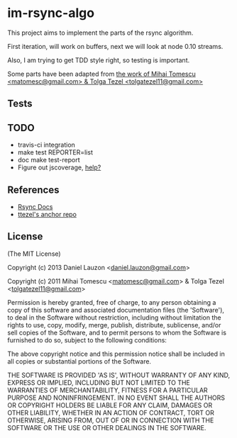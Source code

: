 # im-rsync-algo

This project aims to implement the parts of the rsync algorithm.

First iteration, will work on buffers, next we will look at node 0.10 streams.

Also, I am trying to get TDD style right, so testing is important.

Some parts have been adapted from [the work of Mihai Tomescu &lt;matomesc@gmail.com&gt; & Tolga Tezel &lt;tolgatezel11@gmail.com&gt;](https://github.com/ttezel/anchor.git)

## Tests

## TODO

* travis-ci integration
* make test REPORTER=list
* doc make test-report
* Figure out jscoverage, [help?](https://npmjs.org/package/mochawrapper)

## References

* [Rsync Docs](http://rsync.samba.org/documentation.html)
* [ttezel's anchor repo](https://github.com/ttezel/anchor.git)

## License 

(The MIT License)

Copyright (c) 2013 Daniel Lauzon &lt;daniel.lauzon@gmail.com&gt;

Copyright (c) 2011 Mihai Tomescu &lt;matomesc@gmail.com&gt; & Tolga Tezel &lt;tolgatezel11@gmail.com&gt;


Permission is hereby granted, free of charge, to any person obtaining
a copy of this software and associated documentation files (the
'Software'), to deal in the Software without restriction, including
without limitation the rights to use, copy, modify, merge, publish,
distribute, sublicense, and/or sell copies of the Software, and to
permit persons to whom the Software is furnished to do so, subject to
the following conditions:

The above copyright notice and this permission notice shall be
included in all copies or substantial portions of the Software.

THE SOFTWARE IS PROVIDED 'AS IS', WITHOUT WARRANTY OF ANY KIND,
EXPRESS OR IMPLIED, INCLUDING BUT NOT LIMITED TO THE WARRANTIES OF
MERCHANTABILITY, FITNESS FOR A PARTICULAR PURPOSE AND NONINFRINGEMENT.
IN NO EVENT SHALL THE AUTHORS OR COPYRIGHT HOLDERS BE LIABLE FOR ANY
CLAIM, DAMAGES OR OTHER LIABILITY, WHETHER IN AN ACTION OF CONTRACT,
TORT OR OTHERWISE, ARISING FROM, OUT OF OR IN CONNECTION WITH THE
SOFTWARE OR THE USE OR OTHER DEALINGS IN THE SOFTWARE.